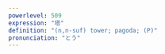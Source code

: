 ```yaml
---
powerlevel: 509
expression: "塔"
definition: "(n,n-suf) tower; pagoda; (P)"
pronunciation: "とう"
---
```

